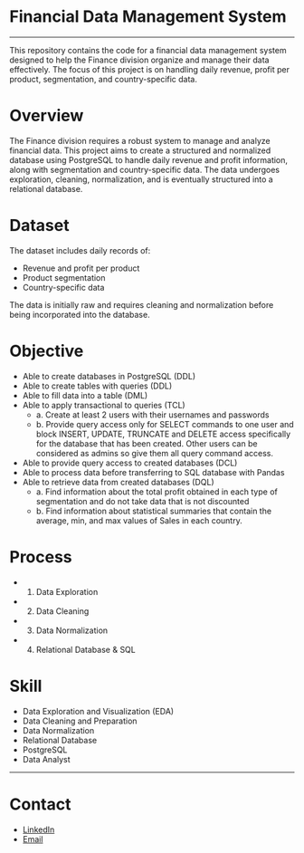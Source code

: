 # Financial Data Management System
---
This repository contains the code  for a financial data management system designed to help the Finance division organize and manage their data effectively. The focus of this project is on handling daily revenue, profit per product, segmentation, and country-specific data.

# Overview
The Finance division requires a robust system to manage and analyze financial data. This project aims to create a structured and normalized database using PostgreSQL to handle daily revenue and profit information, along with segmentation and country-specific data. The data undergoes exploration, cleaning, normalization, and is eventually structured into a relational database.

# Dataset

The dataset includes daily records of:

- Revenue and profit per product
- Product segmentation
- Country-specific data

The data is initially raw and requires cleaning and normalization before being incorporated into the database.

# Objective
- Able to create databases in PostgreSQL (DDL)
- Able to create tables with queries (DDL)
- Able to fill data into a table (DML)
- Able to apply transactional to queries (TCL)
    - a. Create at least 2 users with their usernames and passwords
    - b. Provide query access only for SELECT commands to one user and block INSERT, UPDATE, TRUNCATE and DELETE access specifically for the database that has been created. Other users can be considered as admins so give them all query command access.
- Able to provide query access to created databases (DCL)
- Able to process data before transferring to SQL database with Pandas
- Able to retrieve data from created databases (DQL)
    - a. Find information about the total profit obtained in each type of  segmentation and do not take data that is not discounted
    - b. Find information about statistical summaries that contain the average, min, and max values of Sales in each country.


# Process
- 1. Data Exploration
- 2. Data Cleaning
- 3. Data Normalization
- 4. Relational Database & SQL


# Skill
- Data Exploration and Visualization (EDA)
- Data Cleaning and Preparation
- Data Normalization
- Relational Database 
- PostgreSQL
- Data Analyst

---

# Contact
- [LinkedIn](https://www.linkedin.com/in/tasyamla/)
- [Email](mailto:tsyamalia04@gmail.com)
